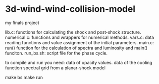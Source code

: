 # 3d-wind-wind-collision-model
my finals project

lib.c: functions for calculating the shock and post-shock structure.
numerical.c: functions and wrappers for numerical methods.
vars.c: data reading functions and value assignment of the initial parameters.
main.c: run() function for the calculation of spectra and luminosity and main() funciton.
run_bs.sh: script file for the phase cycle.

to compile and run you need:
data of opacity values.
data of the cooling function
spectral grid from a planar-shock model

make bs
make run
